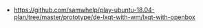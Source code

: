 


* https://github.com/samwhelp/play-ubuntu-18.04-plan/tree/master/prototype/de-lxqt-with-wm/lxqt-with-openbox
